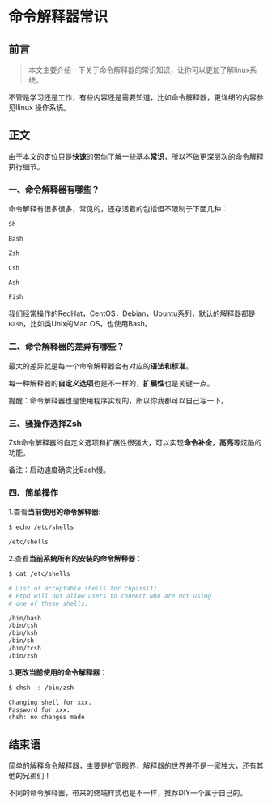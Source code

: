 # 命令解释器常识

## 前言

> 本文主要介绍一下关于命令解释器的常识知识，让你可以更加了解linux系统。

不管是学习还是工作，有些内容还是需要知道，比如命令解释器，更详细的内容参见llinux 操作系统。



## 正文

由于本文的定位只是**快速**的带你了解一些基本**常识**，所以不做更深层次的命令解释执行细节。



### 一、命令解释器有哪些？

命令解释有很多很多，常见的，还存活着的包括但不限制于下面几种：

```sh
Sh

Bash

Zsh

Csh

Ash

Fish
```

我们经常操作的RedHat，CentOS，Debian，Ubuntu系列，默认的解释器都是`Bash`，比如类Unix的Mac OS，也使用Bash。





### 二、命令解释器的差异有哪些？

最大的差异就是每一个命令解释器会有对应的**语法和标准**。

每一种解释器的**自定义选项**也是不一样的，**扩展性**也是关键一点。

提醒：命令解释器也是使用程序实现的，所以你我都可以自己写一下。



### 三、骚操作选择Zsh

Zsh命令解释器的自定义选项和扩展性很强大，可以实现**命令补全**，**高亮**等炫酷的功能。

备注：启动速度确实比Bash慢。



### 四、简单操作

1.查看**当前使用的命令解释器**:

```bash
$ echo /etc/shells      

/etc/shells
```



2.查看**当前系统所有的安装的命令解释器**：

```bash
$ cat /etc/shells                                                           

# List of acceptable shells for chpass(1).
# Ftpd will not allow users to connect who are not using
# one of these shells.

/bin/bash
/bin/csh
/bin/ksh
/bin/sh
/bin/tcsh
/bin/zsh
```





3.**更改当前使用的命令解释器**：

```bash
$ chsh -s /bin/zsh                                                          

Changing shell for xxx.
Password for xxx:
chsh: no changes made
```









## 结束语

简单的解释命令解释器，主要是扩宽眼界，解释器的世界并不是一家独大，还有其他的兄弟们！

不同的命令解释器，带来的终端样式也是不一样，推荐DIY一个属于自己的。










